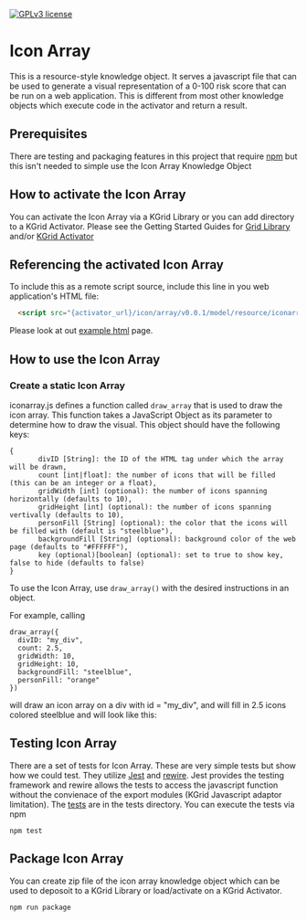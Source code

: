 [![GPLv3 license](https://img.shields.io/badge/License-GPLv3-blue.svg)](http://perso.crans.org/besson/LICENSE.html)

# Icon Array
This is a resource-style knowledge object. It serves a javascript file that can be used to generate 
a visual representation of a 0-100 risk score that can be run on a web application. This is different
from most other knowledge objects which execute code in the activator and return a result.

## Prerequisites
There are testing and packaging features in this project that require 
[npm](https://www.npmjs.com/get-npm) but this isn't needed to simple use the Icon Array Knowledge Object

## How to activate the Icon Array
You can activate the Icon Array via a KGrid Library or you can add directory to a KGrid Activator.
Please see the Getting Started Guides for [Grid Library](http://kgrid.org/kgrid-library/) and/or 
[KGrid Activator](http://kgrid.org/kgrid-activator/)

## Referencing the activated Icon Array 
To include this as a remote script source, include this line in you web application's HTML file:
```HTML
  <script src="{activator_url}/icon/array/v0.0.1/model/resource/iconarray.js"></script>
```
Please look at out [example html](examples/example.html) page.

## How to use the Icon Array


### Create a static Icon Array
iconarray.js defines a function called `draw_array` that is used to draw the icon array. This function takes a JavaScript Object as its parameter to determine how to draw the visual. This object should have the following keys:
```
{
       divID [String]: the ID of the HTML tag under which the array will be drawn,
       count [int|float]: the number of icons that will be filled (this can be an integer or a float),
       gridWidth [int] (optional): the number of icons spanning horizontally (defaults to 10),
       gridHeight [int] (optional): the number of icons spanning vertivally (defaults to 10),
       personFill [String] (optional): the color that the icons will be filled with (default is "steelblue"),
       backgroundFill [String] (optional): background color of the web page (defaults to "#FFFFFF"),
       key (optional)[boolean] (optional): set to true to show key, false to hide (defaults to false)
}
```

To use the Icon Array, use `draw_array()` with the desired instructions in an object.

For example, calling
```
draw_array({
  divID: "my_div", 
  count: 2.5, 
  gridWidth: 10, 
  gridHeight: 10,
  backgroundFill: "steelblue", 
  personFill: "orange"
})
``` 
will draw an icon array on a div with id = "my_div", and will fill in 2.5 icons colored steelblue and will look like this:

## Testing Icon Array
There are a set of tests for Icon Array.  These are very simple tests but show how we could test.  They utilize [Jest](https://jestjs.io/) and 
[rewire](https://github.com/jhnns/rewire).  Jest provides the testing framework and rewire allows the tests to access the javascript function without the 
convienace of the export modules (KGrid Javascript adaptor limitation).  The [tests](tests) are in the tests directory.  You can execute the tests via npm

```
npm test
```

## Package Icon Array

You can create zip file of the icon array knowledge object which can be used to deposoit to a KGrid 
Library or load/activate on a KGrid Activator. 

```
npm run package
```
